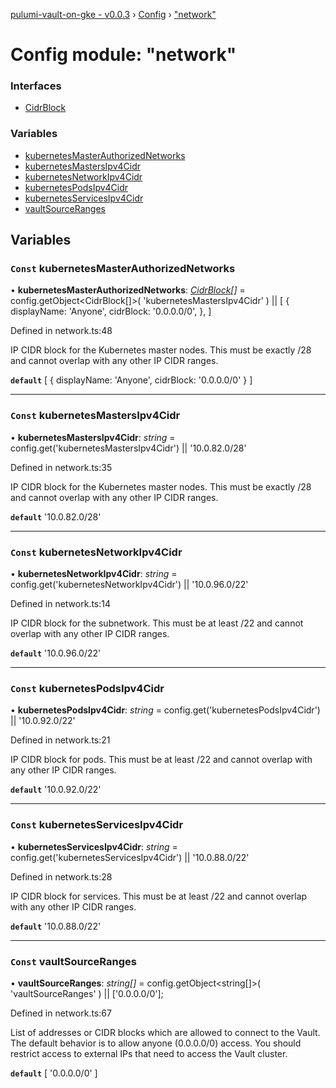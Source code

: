 [pulumi-vault-on-gke - v0.0.3](../../README.md) › [Config](../README.md) › ["network"](_network_.md)

# Config module: "network"

### Interfaces

* [CidrBlock](../interfaces/_network_.cidrblock.md)

### Variables

* [kubernetesMasterAuthorizedNetworks](_network_.md#const-kubernetesmasterauthorizednetworks)
* [kubernetesMastersIpv4Cidr](_network_.md#const-kubernetesmastersipv4cidr)
* [kubernetesNetworkIpv4Cidr](_network_.md#const-kubernetesnetworkipv4cidr)
* [kubernetesPodsIpv4Cidr](_network_.md#const-kubernetespodsipv4cidr)
* [kubernetesServicesIpv4Cidr](_network_.md#const-kubernetesservicesipv4cidr)
* [vaultSourceRanges](_network_.md#const-vaultSourceRanges)

## Variables

### `Const` kubernetesMasterAuthorizedNetworks

• **kubernetesMasterAuthorizedNetworks**: *[CidrBlock](../interfaces/_network_.cidrblock.md)[]* = config.getObject<CidrBlock[]>(
  'kubernetesMastersIpv4Cidr'
) || [
  {
    displayName: 'Anyone',
    cidrBlock: '0.0.0.0/0',
  },
]

Defined in network.ts:48

IP CIDR block for the Kubernetes master nodes. This must be exactly /28 and cannot overlap with any other IP CIDR ranges.

**`default`** 
[
  {
    displayName: 'Anyone',
    cidrBlock: '0.0.0.0/0'
  }
]

___

### `Const` kubernetesMastersIpv4Cidr

• **kubernetesMastersIpv4Cidr**: *string* = config.get('kubernetesMastersIpv4Cidr') || '10.0.82.0/28'

Defined in network.ts:35

IP CIDR block for the Kubernetes master nodes. This must be exactly /28 and cannot overlap with any other IP CIDR ranges.

**`default`** '10.0.82.0/28'

___

### `Const` kubernetesNetworkIpv4Cidr

• **kubernetesNetworkIpv4Cidr**: *string* = config.get('kubernetesNetworkIpv4Cidr') || '10.0.96.0/22'

Defined in network.ts:14

IP CIDR block for the subnetwork. This must be at least /22 and cannot overlap with any other IP CIDR ranges.

**`default`** '10.0.96.0/22'

___

### `Const` kubernetesPodsIpv4Cidr

• **kubernetesPodsIpv4Cidr**: *string* = config.get('kubernetesPodsIpv4Cidr') || '10.0.92.0/22'

Defined in network.ts:21

IP CIDR block for pods. This must be at least /22 and cannot overlap with any other IP CIDR ranges.

**`default`** '10.0.92.0/22'

___

### `Const` kubernetesServicesIpv4Cidr

• **kubernetesServicesIpv4Cidr**: *string* = config.get('kubernetesServicesIpv4Cidr') || '10.0.88.0/22'

Defined in network.ts:28

IP CIDR block for services. This must be at least /22 and cannot overlap with any other IP CIDR ranges.

**`default`** '10.0.88.0/22'

___

### `Const` vaultSourceRanges

• **vaultSourceRanges**: *string[]* = config.getObject<string[]>(
  'vaultSourceRanges'
) || ['0.0.0.0/0'];

Defined in network.ts:67

List of addresses or CIDR blocks which are allowed to connect to the Vault. The default behavior is to allow anyone (0.0.0.0/0) access. You should restrict access to external IPs that need to access the Vault cluster.

**`default`**
[
  '0.0.0.0/0'
]
